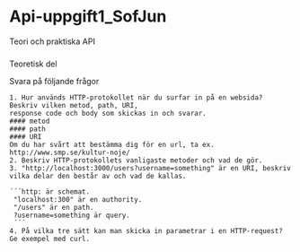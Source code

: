 # Api-uppgift1_SofJun

Teori och praktiska API

#####
Teoretisk del

Svara på följande frågor

    1. Hur används HTTP-protokollet när du surfar in på en websida? Beskriv vilken metod, path, URI, 
    response code och body som skickas in och svarar. 
    #### metod 
    #### path
    #### URI 
    Om du har svårt att bestämma dig för en url, ta ex. http://www.smp.se/kultur-noje/
    2. Beskriv HTTP-protokollets vanligaste metoder och vad de gör.
    3. "http://localhost:3000/users?username=something" är en URI, beskriv vilka delar den består av och vad de kallas.
    
    ´´´http: är schemat.
     "localhost:300" är en authority.
     "/users" är en path.
     ?username=something är query.
     ´´´
    4. På vilka tre sätt kan man skicka in parametrar i en HTTP-request? Ge exempel med curl.
